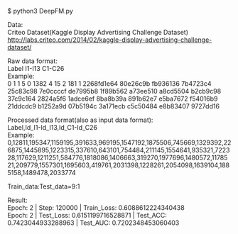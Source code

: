 $ python3 DeepFM.py

Data:\
Criteo Dataset(Kaggle Display Advertising Challenge Dataset)\
http://labs.criteo.com/2014/02/kaggle-display-advertising-challenge-dataset/

Raw data format:\
Label I1-I13 C1-C26\
Example:\
0	1	1	5	0	1382	4	15	2	181	1	2268fd1e64	80e26c9b	fb936136	7b4723c4	25c83c98	7e0ccccf	de7995b8	1f89b562	a73ee510	a8cd5504	b2cb9c98	37c9c164	2824a5f6	1adce6ef	8ba8b39a	891b62e7	e5ba7672	f54016b9	21ddcdc9	b1252a9d	07b5194c		3a171ecb	c5c50484	e8b83407	9727dd16

Processed data format(also as input data format):\
Label,Id_I1-Id_I13,Id_C1-Id_C26\
Example:\
0,12811,195347,1159195,391633,969195,1547192,1875506,745669,1329392,226875,1445895,1223315,337610,643101,754484,211145,1554641,935321,722328,117629,1211251,584776,1818086,1406663,319270,1977696,1480572,1178521,209779,1557301,1695603,419761,2031398,1228261,2054098,1639104,1885158,1489478,2033774

Train_data:Test_data=9:1

Result:\
Epoch:  2 | Step:  120000 | Train_Loss:  0.6088612224340438\
Epoch:  2 | Test_Loss:  0.6151199716528871 | Test_ACC:  0.7423044933288963 | Test_AUC:  0.7202348453060403